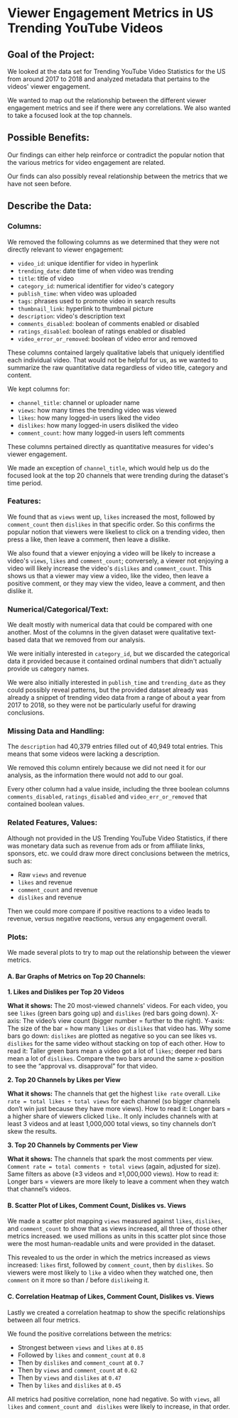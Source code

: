 # Viewer Engagement Metrics in US Trending YouTube Videos

## Goal of the Project:

We looked at the data set for Trending YouTube Video Statistics for the US from around 2017 to 2018 and analyzed metadata that pertains to the videos' viewer engagement.

We wanted to map out the relationship between the different viewer engagement metrics and see if there were any correlations. We also wanted to take a focused look at the top channels.

## Possible Benefits:

Our findings can either help reinforce or contradict the popular notion that the various metrics for video engagement are related.

Our finds can also possibly reveal relationship between the metrics that we have not seen before.

## Describe the Data:
### Columns:

We removed the following columns as we determined that they were not directly relevant to viewer engagement:
- `video_id`: unique identifier for video in hyperlink
- `trending_date`: date time of when video was trending
- `title`: title of video
- `category_id`: numerical identifier for video's category
- `publish_time`: when video was uploaded
- `tags`: phrases used to promote video in search results
- `thumbnail_link`: hyperlink to thumbnail picture
- `description`: video's description text
- `comments_disabled`: boolean of comments enabled or disabled
- `ratings_disabled`: boolean of ratings enabled or disabled
- `video_error_or_removed`: boolean of video error and removed

These columns contained largely qualitative labels that uniquely identified each individual video. That would not be helpful for us, as we wanted to summarize the raw quantitative data regardless of video title, category and content.

We kept columns for:
- `channel_title`: channel or uploader name
- `views`: how many times the trending video was viewed
- `likes`: how many logged-in users liked the video
- `dislikes`: how many logged-in users disliked the video
- `comment_count`: how many logged-in users left comments

These columns pertained directly as quantitative measures for video's viewer engagement.

We made an exception of `channel_title`, which would help us do the focused look at the top 20 channels that were trending during the dataset's time period.

### Features:

We found that as `views` went up, `likes` increased the most, followed by `comment_count` then `dislikes` in that specific order. So this confirms the popular notion that viewers were likeliest to click on a trending video, then press a like, then leave a comment, then leave a dislike.

We also found that a viewer enjoying a video will be likely to increase a video's `views`, `likes` and `comment_count`; conversely, a viewer not enjoying a video will likely increase the video's `dislikes` and `comment_count`. This shows us that a viewer may view a video, like the video, then leave a positive comment, or they may view the video, leave a comment, and then dislike it.

### Numerical/Categorical/Text:

We dealt mostly with numerical data that could be compared with one another. Most of the columns in the given dataset were qualitative text-based data that we removed from our analysis.

We were initially interested in `category_id`, but we discarded the categorical data it provided because it contained ordinal numbers that didn't actually provide us category names.

We were also initially interested in `publish_time` and `trending_date` as they could possibly reveal patterns, but the provided dataset already was already a snippet of trending video data from a range of about a year from 2017 to 2018, so they were not be particularly useful for drawing conclusions.

### Missing Data and Handling:

The `description` had 40,379 entries filled out of 40,949 total entries. This means that some videos were lacking a description.

We removed this column entirely because we did not need it for our analysis, as the information there would not add to our goal.

Every other column had a value inside, including the three boolean columns `comments_disabled`, `ratings_disabled` and `video_err_or_removed` that contained boolean values.

### Related Features, Values:

Although not provided in the US Trending YouTube Video Statistics, if there was monetary data such as revenue from ads or from affiliate links, sponsors, etc. we could draw more direct conclusions between the metrics, such as:

- Raw `views` and revenue
- `likes` and revenue
- `comment_count` and revenue
- `dislikes` and revenue

Then we could more compare if positive reactions to a video leads to revenue, versus negative reactions, versus any engagement overall.

### Plots:

We made several plots to try to map out the relationship between the viewer metrics.

#### A. Bar Graphs of Metrics on Top 20 Channels:
**1. Likes and Dislikes per Top 20 Videos**

**What it shows:** The 20 most-viewed channels' videos. For each video, you see `likes` (green bars going up) and `dislikes` (red bars going down).
X-axis: The video’s view count (bigger number = further to the right).
Y-axis: The size of the bar = how many `likes` or `dislikes` that video has.
Why some bars go down: `dislikes` are plotted as negative so you can see likes vs. `dislikes` for the same video without stacking on top of each other.
How to read it: Taller green bars mean a video got a lot of `likes`; deeper red bars mean a lot of `dislikes`. Compare the two bars around the same x-position to see the “approval vs. disapproval” for that video.

**2. Top 20 Channels by Likes per View**

**What it shows:** The channels that get the highest `like rate` overall.
`Like rate = total likes ÷ total views` for each channel (so bigger channels don’t win just because they have more views).
How to read it: Longer bars = a higher share of viewers clicked `like`.. It only includes channels with at least 3 videos and at least 1,000,000 total views, so tiny channels don’t skew the results.

**3. Top 20 Channels by Comments per View**

**What it shows:** The channels that spark the most comments per view.
`Comment rate = total comments ÷ total views` (again, adjusted for size).
Same filters as above (≥3 videos and ≥1,000,000 views).
How to read it: Longer bars = viewers are more likely to leave a comment when they watch that channel’s videos.

#### B. Scatter Plot of Likes, Comment Count, Dislikes vs. Views

We made a scatter plot mapping `views` measured against `likes`, `dislikes`, and `comment_count` to show that as views increased, all three of those other metrics increased. we used millions as units in this scatter plot since those were the most human-readable units and were provided in the dataset.

This revealed to us the order in which the metrics increased as views increased: `likes` first, followed by `comment_count`, then by `dislikes`. So viewers were most likely to `like` a video when they watched one, then `comment` on it more so than / before `dislike`ing it.

#### C. Correlation Heatmap of Likes, Comment Count, Dislikes vs. Views

Lastly we created a correlation heatmap to show the specific relationships between all four metrics.

We found the positive correlations between the metrics:
- Strongest between `views` and `likes` at `0.85`
- Followed by `likes` and `comment_count` at `0.8`
- Then by `dislikes` and `comment_count` at `0.7`
- Then by `views` and `comment_count` at `0.62`
- Then by `views` and `dislikes` at `0.47`
- Then by `likes` and `dislikes` at `0.45`

All metrics had positive correlation, none had negative. So with `views`, all `likes` and `comment_count` and ` dislikes` were likely to increase, in that order.